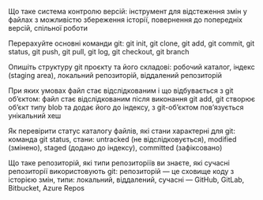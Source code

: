 Що таке система контролю версій: інструмент для відстеження змін у файлах з можливістю збереження історії, повернення до попередніх версій, спільної роботи

Перерахуйте основні команди git: git init, git clone, git add, git commit, git status, git push, git pull, git log, git checkout, git branch

Опишіть структуру git проєкту та його складові: робочий каталог, індекс (staging area), локальний репозиторій, віддалений репозиторій

При яких умовах файл стає відслідкованим і що відбувається з git об’єктом: файл стає відслідкованим після виконання git add, git створює об’єкт типу blob та додає його до індексу, з git-об’єктом пов’язується унікальний хеш

Як перевірити статус каталогу файлів, які стани характерні для git: команда git status, стани: untracked (не відслідковується), modified (змінено), staged (додано до індексу), committed (зафіксовано)

Що таке репозиторій, які типи репозиторіїв ви знаєте, які сучасні репозиторії використовують git: репозиторій — це сховище коду з історією змін, типи: локальний, віддалений, сучасні — GitHub, GitLab, Bitbucket, Azure Repos
